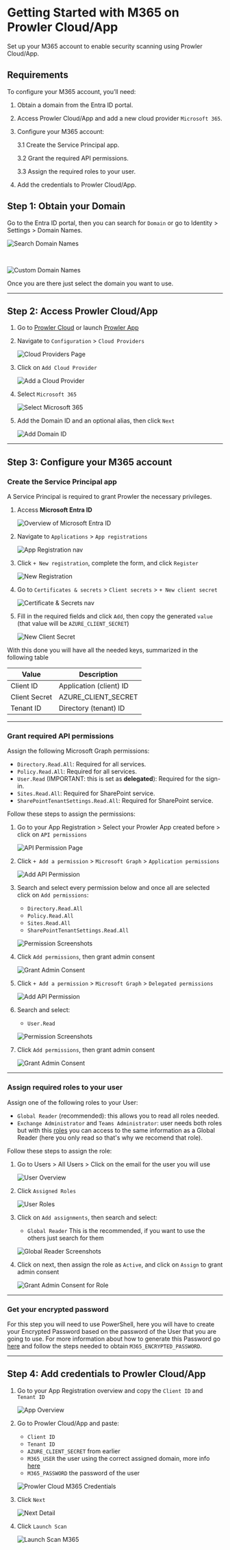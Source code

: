 # Getting Started with M365 on Prowler Cloud/App

Set up your M365 account to enable security scanning using Prowler Cloud/App.

## Requirements

To configure your M365 account, you’ll need:

1. Obtain a domain from the Entra ID portal.

2. Access Prowler Cloud/App and add a new cloud provider `Microsoft 365`.

3. Configure your M365 account:

    3.1 Create the Service Principal app.

    3.2 Grant the required API permissions.

    3.3 Assign the required roles to your user.

4. Add the credentials to Prowler Cloud/App.

## Step 1: Obtain your Domain

Go to the Entra ID portal, then you can search for `Domain` or go to Identity > Settings > Domain Names.

![Search Domain Names](./img/search-domain-names.png)

<br>

![Custom Domain Names](./img/custom-domain-names.png)

Once you are there just select the domain you want to use.

---

## Step 2: Access Prowler Cloud/App

1. Go to [Prowler Cloud](https://cloud.prowler.com/) or launch [Prowler App](../prowler-app.md)
2. Navigate to `Configuration` > `Cloud Providers`

    ![Cloud Providers Page](../img/cloud-providers-page.png)

3. Click on `Add Cloud Provider`

    ![Add a Cloud Provider](../img/add-cloud-provider.png)

4. Select `Microsoft 365`

    ![Select Microsoft 365](./img/select-m365-prowler-cloud.png)

5. Add the Domain ID and an optional alias, then click `Next`

    ![Add Domain ID](./img/add-domain-id.png)

---

## Step 3: Configure your M365 account


### Create the Service Principal app

A Service Principal is required to grant Prowler the necessary privileges.

1. Access **Microsoft Entra ID**

    ![Overview of Microsoft Entra ID](./img/microsoft-entra-id.png)

2. Navigate to `Applications` > `App registrations`

    ![App Registration nav](./img/app-registration-menu.png)

3. Click `+ New registration`, complete the form, and click `Register`

    ![New Registration](./img/new-registration.png)

4. Go to `Certificates & secrets` > `Client secrets` > `+ New client secret`

    ![Certificate & Secrets nav](./img/certificates-and-secrets.png)

5. Fill in the required fields and click `Add`, then copy the generated `value` (that value will be `AZURE_CLIENT_SECRET`)

    ![New Client Secret](./img/new-client-secret.png)

With this done you will have all the needed keys, summarized in the following table

| Value | Description |
|-------|-------------|
| Client ID | Application (client) ID |
| Client Secret | AZURE_CLIENT_SECRET |
| Tenant ID | Directory (tenant) ID |

---

### Grant required API permissions

Assign the following Microsoft Graph permissions:

- `Directory.Read.All`: Required for all services.
- `Policy.Read.All`: Required for all services.
- `User.Read` (IMPORTANT: this is set as **delegated**): Required for the sign-in.
- `Sites.Read.All`: Required for SharePoint service.
- `SharePointTenantSettings.Read.All`: Required for SharePoint service.

Follow these steps to assign the permissions:

1. Go to your App Registration > Select your Prowler App created before > click on `API permissions`

    ![API Permission Page](./img/api-permissions-page.png)

2. Click `+ Add a permission` > `Microsoft Graph` > `Application permissions`

    ![Add API Permission](./img/add-app-api-permission.png)

3. Search and select every permission below and once all are selected click on `Add permissions`:

    - `Directory.Read.All`
    - `Policy.Read.All`
    - `Sites.Read.All`
    - `SharePointTenantSettings.Read.All`

    ![Permission Screenshots](./img/directory-permission.png)

4. Click `Add permissions`, then grant admin consent

    ![Grant Admin Consent](./img/grant-admin-consent.png)

5. Click `+ Add a permission` > `Microsoft Graph` > `Delegated permissions`

    ![Add API Permission](./img/add-delegated-api-permission.png)

6. Search and select:

    - `User.Read`

    ![Permission Screenshots](./img/directory-permission-delegated.png)

7. Click `Add permissions`, then grant admin consent

    ![Grant Admin Consent](./img/grant-admin-consent-delegated.png)

---

### Assign required roles to your user

Assign one of the following roles to your User:

- `Global Reader` (recommended): this allows you to read all roles needed.
- `Exchange Administrator` and `Teams Administrator`: user needs both roles but with this [roles](https://learn.microsoft.com/en-us/exchange/permissions-exo/permissions-exo#microsoft-365-permissions-in-exchange-online) you can access to the same information as a Global Reader (here you only read so that's why we recomend that role).

Follow these steps to assign the role:

1. Go to Users > All Users > Click on the email for the user you will use

    ![User Overview](./img/user-info-page.png)

2. Click `Assigned Roles`

    ![User Roles](./img/user-role-page.png)

3. Click on `Add assignments`, then search and select:

    - `Global Reader` This is the recommended, if you want to use the others just search for them

    ![Global Reader Screenshots](./img/global-reader.png)

4. Click on next, then assign the role as `Active`, and click on `Assign` to grant admin consent

    ![Grant Admin Consent for Role](./img/grant-admin-consent-for-role.png)

---

### Get your encrypted password

For this step you will need to use PowerShell, here you will have to create your Encrypted Password based on the password of the User that you are going to use. For more information about how to generate this Password go [here](../../getting-started/requirements.md#service-principal-and-user-credentials-authentication-recommended) and follow the steps needed to obtain `M365_ENCRYPTED_PASSWORD`.

---

## Step 4: Add credentials to Prowler Cloud/App

1. Go to your App Registration overview and copy the `Client ID` and `Tenant ID`

    ![App Overview](./img/app-overview.png)

2. Go to Prowler Cloud/App and paste:

    - `Client ID`
    - `Tenant ID`
    - `AZURE_CLIENT_SECRET` from earlier
    - `M365_USER` the user using the correct assigned domain, more info [here](../../getting-started/requirements.md#service-principal-and-user-credentials-authentication-recommended)
    - `M365_PASSWORD` the password of the user

    ![Prowler Cloud M365 Credentials](./img/m365-credentials.png)

3. Click `Next`

    ![Next Detail](./img/click-next-m365.png)

4. Click `Launch Scan`

    ![Launch Scan M365](./img/launch-scan.png)
